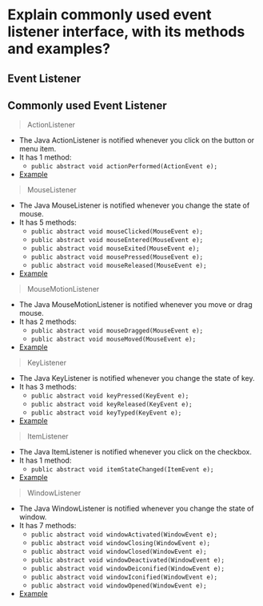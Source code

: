 # Explain commonly used event listener interface, with its methods and examples?

## Event Listener
	

## Commonly used Event Listener

>ActionListener

- The Java ActionListener is notified whenever you click on the button or menu item.
- It has 1 method:
	- `public abstract void actionPerformed(ActionEvent e);`
- [Example](https://github.com/Alson33/JavaAssignment/blob/master/Event%20handling/Qn-2(Event%20listener)/ActionListenerDemo.java)

>MouseListener

- The Java MouseListener is notified whenever you change the state of mouse.
- It has 5 methods:
	- `public abstract void mouseClicked(MouseEvent e);`  
	- `public abstract void mouseEntered(MouseEvent e);`  
	- `public abstract void mouseExited(MouseEvent e);`  
	- `public abstract void mousePressed(MouseEvent e);`  
	- `public abstract void mouseReleased(MouseEvent e);`   
- [Example](https://github.com/Alson33/JavaAssignment/blob/master/Event%20handling/Qn-2(Event%20listener)/MouseListenerDemo.java)

>MouseMotionListener

- The Java MouseMotionListener is notified whenever you move or drag mouse.
- It has 2 methods:
	- `public abstract void mouseDragged(MouseEvent e);`
	- `public abstract void mouseMoved(MouseEvent e);`
- [Example](https://github.com/Alson33/JavaAssignment/blob/master/Event%20handling/Qn-2(Event%20listener)/MouseMotionListenerDemo.java)

>KeyListener

- The Java KeyListener is notified whenever you change the state of key.
- It has 3 methods:
	- `public abstract void keyPressed(KeyEvent e);`  
	- `public abstract void keyReleased(KeyEvent e);`  
	- `public abstract void keyTyped(KeyEvent e);`  
- [Example](https://github.com/Alson33/JavaAssignment/blob/master/Event%20handling/Qn-2(Event%20listener)/KeyListenerDemo.java)

>ItemListener

- The Java ItemListener is notified whenever you click on the checkbox.
- It has 1 method:
	- `public abstract void itemStateChanged(ItemEvent e);`
- [Example](https://github.com/Alson33/JavaAssignment/blob/master/Event%20handling/Qn-2(Event%20listener)/ItemListenerDemo.java)

>WindowListener

- The Java WindowListener is notified whenever you change the state of window.
- It has 7 methods:
	- `public abstract void windowActivated(WindowEvent e);`  
	- `public abstract void windowClosing(WindowEvent e);`  
	- `public abstract void windowClosed(WindowEvent e);`  
	- `public abstract void windowDeactivated(WindowEvent e);`  
	- `public abstract void windowDeiconified(WindowEvent e);`  
	- `public abstract void windowIconified(WindowEvent e);`  
	- `public abstract void windowOpened(WindowEvent e);`  
- [Example](https://github.com/Alson33/JavaAssignment/blob/master/Event%20handling/Qn-2(Event%20listener)/WindowListenerDemo.java)
